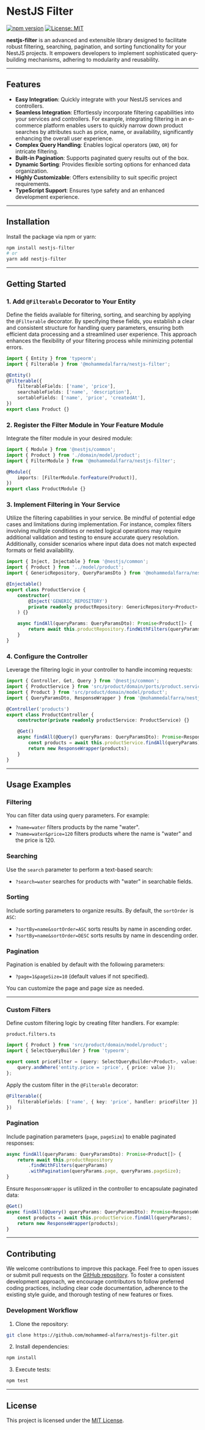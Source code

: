 # NestJS Filter

[![npm version](https://badge.fury.io/js/nestjs-filter.svg)](https://badge.fury.io/js/nestjs-filter) [![License: MIT](https://img.shields.io/badge/License-MIT-yellow.svg)](https://opensource.org/licenses/MIT)

**nestjs-filter** is an advanced and extensible library designed to facilitate robust filtering, searching, pagination, and sorting functionality for your NestJS projects. It empowers developers to implement sophisticated query-building mechanisms, adhering to modularity and reusability.

---

## Features

- **Easy Integration**: Quickly integrate with your NestJS services and controllers.
- **Seamless Integration**: Effortlessly incorporate filtering capabilities into your services and controllers. For example, integrating filtering in an e-commerce platform enables users to quickly narrow down product searches by attributes such as price, name, or availability, significantly enhancing the overall user experience.
- **Complex Query Handling**: Enables logical operators (`AND`, `OR`) for intricate filtering.
- **Built-in Pagination**: Supports paginated query results out of the box.
- **Dynamic Sorting**: Provides flexible sorting options for enhanced data organization.
- **Highly Customizable**: Offers extensibility to suit specific project requirements.
- **TypeScript Support**: Ensures type safety and an enhanced development experience.

---

## Installation

Install the package via npm or yarn:

```bash
npm install nestjs-filter
# or
yarn add nestjs-filter
```

---

## Getting Started

### 1. Add `@Filterable` Decorator to Your Entity

Define the fields available for filtering, sorting, and searching by applying the `@Filterable` decorator. By specifying these fields, you establish a clear and consistent structure for handling query parameters, ensuring both efficient data processing and a streamlined user experience. This approach enhances the flexibility of your filtering process while minimizing potential errors.

```typescript
import { Entity } from 'typeorm';
import { Filterable } from '@mohammedalfarra/nestjs-filter';

@Entity()
@Filterable({
    filterableFields: ['name', 'price'],
    searchableFields: ['name', 'description'],
    sortableFields: ['name', 'price', 'createdAt'],
})
export class Product {}
```

### 2. Register the Filter Module in Your Feature Module

Integrate the filter module in your desired module:

```typescript
import { Module } from '@nestjs/common';
import { Product } from './domain/model/product';
import { FilterModule } from '@mohammedalfarra/nestjs-filter';

@Module({
    imports: [FilterModule.forFeature(Product)],
})
export class ProductModule {}
```

### 3. Implement Filtering in Your Service

Utilize the filtering capabilities in your service. Be mindful of potential edge cases and limitations during implementation. For instance, complex filters involving multiple conditions or nested logical operations may require additional validation and testing to ensure accurate query resolution. Additionally, consider scenarios where input data does not match expected formats or field availability.

```typescript
import { Inject, Injectable } from '@nestjs/common';
import { Product } from '../model/product';
import { GenericRepository, QueryParamsDto } from '@mohammedalfarra/nestjs-filter';

@Injectable()
export class ProductService {
    constructor(
        @Inject('GENERIC_REPOSITORY')
        private readonly productRepository: GenericRepository<Product>
    ) {}

    async findAll(queryParams: QueryParamsDto): Promise<Product[]> {
        return await this.productRepository.findWithFilters(queryParams).get();
    }
}
```

### 4. Configure the Controller

Leverage the filtering logic in your controller to handle incoming requests:

```typescript
import { Controller, Get, Query } from '@nestjs/common';
import { ProductService } from 'src/product/domain/ports/product.service';
import { Product } from 'src/product/domain/model/product';
import { QueryParamsDto, ResponseWrapper } from '@mohammedalfarra/nestjs-filter';

@Controller('products')
export class ProductController {
    constructor(private readonly productService: ProductService) {}

    @Get()
    async findAll(@Query() queryParams: QueryParamsDto): Promise<ResponseWrapper<Product[]>> {
        const products = await this.productService.findAll(queryParams);
        return new ResponseWrapper(products);
    }
}
```

---

## Usage Examples

### Filtering

You can filter data using query parameters. For example:

- `?name=water` filters products by the name "water".
- `?name=water&price=120` filters products where the name is "water" and the price is 120.

### Searching

Use the `search` parameter to perform a text-based search:

- `?search=water` searches for products with "water" in searchable fields.

### Sorting

Include sorting parameters to organize results. By default, the `sortOrder` is `ASC`:

- `?sortBy=name&sortOrder=ASC` sorts results by name in ascending order.
- `?sortBy=name&sortOrder=DESC` sorts results by name in descending order.

### Pagination

Pagination is enabled by default with the following parameters:

- `?page=1&pageSize=10` (default values if not specified).

You can customize the page and page size as needed.

---

### Custom Filters

Define custom filtering logic by creating filter handlers. For example:

`product.filters.ts`
```typescript
import { Product } from 'src/product/domain/model/product';
import { SelectQueryBuilder } from 'typeorm';

export const priceFilter = (query: SelectQueryBuilder<Product>, value: number) => {
    query.andWhere('entity.price = :price', { price: value });
};
```

Apply the custom filter in the `@Filterable` decorator:

```typescript
@Filterable({
    filterableFields: ['name', { key: 'price', handler: priceFilter }],
})
```

### Pagination

Include pagination parameters (`page`, `pageSize`) to enable paginated responses:

```typescript
async findAll(queryParams: QueryParamsDto): Promise<Product[]> {
    return await this.productRepository
        .findWithFilters(queryParams)
        .withPagination(queryParams.page, queryParams.pageSize);
}
```

Ensure `ResponseWrapper` is utilized in the controller to encapsulate paginated data:

```typescript
@Get()
async findAll(@Query() queryParams: QueryParamsDto): Promise<ResponseWrapper<Product[]>> {
    const products = await this.productService.findAll(queryParams);
    return new ResponseWrapper(products);
}
```

---

## Contributing

We welcome contributions to improve this package. Feel free to open issues or submit pull requests on the [GitHub repository](https://github.com/mohammed-alfarra/nestjs-filter). To foster a consistent development approach, we encourage contributors to follow preferred coding practices, including clear code documentation, adherence to the existing style guide, and thorough testing of new features or fixes.

### Development Workflow

1. Clone the repository:

```bash
git clone https://github.com/mohammed-alfarra/nestjs-filter.git
```

2. Install dependencies:

```bash
npm install
```

3. Execute tests:

```bash
npm test
```

---

## License

This project is licensed under the [MIT License](https://opensource.org/licenses/MIT).

